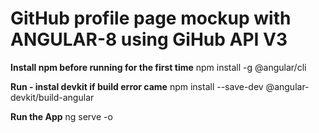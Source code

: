 # GitHub profile page mockup with ANGULAR-8 using GiHub API V3  


**Install npm before running for the first time**
  npm install -g @angular/cli

**Run - instal devkit if build error came**
  npm install --save-dev @angular-devkit/build-angular
  
**Run the App**
  ng serve -o
